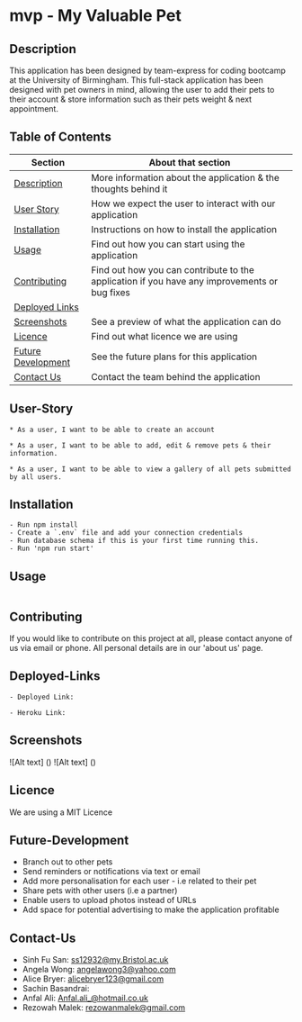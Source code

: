# mvp - My Valuable Pet

## Description

This application has been designed by team-express for coding bootcamp at the University of Birmingham. This full-stack application has been designed with pet owners in mind, allowing the user to add their pets to their account & store information such as their pets weight & next appointment. 


## Table of Contents


| Section| About that section |
|----------- | ----------- |
|[Description](#description)| More information about the application & the thoughts behind it |
|[User Story](#user-story)| How we expect the user to interact with our application|
|[Installation](#installation)| Instructions on how to install the application  |
[Usage](#usage)| Find out how you can start using the application |
[Contributing](#contributing)| Find out how you can contribute to the application if you have any improvements or bug fixes|
[Deployed Links](#deployed-links )|  |
[Screenshots](#screenshots)| See a preview of what the application can do |
[Licence](#licence)| Find out what licence we are using |
[Future Development](#future-development)| See the future plans for this application |
[Contact Us](#contact-us)| Contact the team behind the application |

## User-Story
```
* As a user, I want to be able to create an account

* As a user, I want to be able to add, edit & remove pets & their information.

* As a user, I want to be able to view a gallery of all pets submitted by all users.

```

## Installation
```
- Run npm install
- Create a `.env` file and add your connection credentials
- Run database schema if this is your first time running this.
- Run 'npm run start'

```

## Usage
```

```

## Contributing
If you would like to contribute on this project at all, please contact anyone of us via email or phone. All personal details are in our 'about us' page. 


## Deployed-Links
```
- Deployed Link: 

- Heroku Link: 
```

## Screenshots
![Alt text] ()
![Alt text] ()

## Licence
We are using a MIT Licence

## Future-Development

- Branch out to other pets 
- Send reminders or notifications via text or email 
- Add more personalisation for each user - i.e related to their pet 
- Share pets with other users (i.e a partner)  
- Enable users to upload photos instead of URLs
- Add space for potential advertising to make the application profitable


## Contact-Us

- Sinh Fu San: ss12932@my.Bristol.ac.uk 
- Angela Wong: angelawong3@yahoo.com 
- Alice Bryer: alicebryer123@gmail.com
- Sachin Basandrai:
- Anfal Ali: Anfal.ali_@hotmail.co.uk 
- Rezowah Malek: rezowanmalek@gmail.com 






